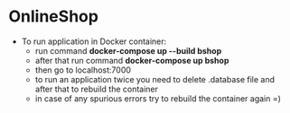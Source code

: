 # OnlineShop

- To run application in Docker container:
    - run command **docker-compose up --build bshop**
    - after that run command **docker-compose up bshop**
    - then go to localhost:7000
    - to run an application twice you need to delete .database file and after that to rebuild the container
    - in case of any spurious errors try to rebuild the container again =)
